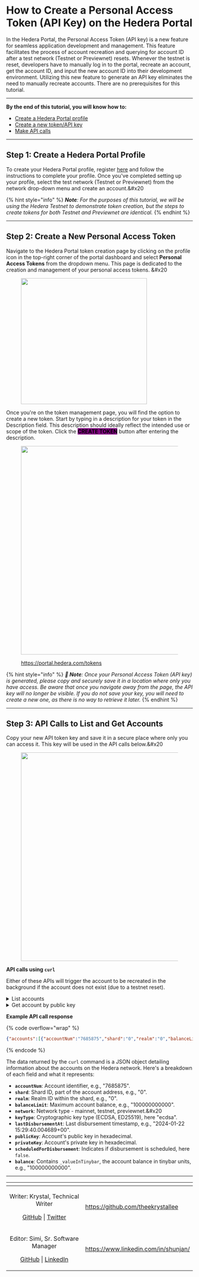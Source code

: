 # How to Create a Personal Access Token (API Key) on the Hedera Portal

In the Hedera Portal, the Personal Access Token (API key) is a new feature for seamless application development and management. This feature facilitates the process of account recreation and querying for account ID after a test network (Testnet or Previewnet) resets. Whenever the testnet is reset, developers have to manually log in to the portal, recreate an account, get the account ID, and input the new account ID into their development environment. Utilizing this new feature to generate an API key eliminates the need to manually recreate accounts. There are no prerequisites for this tutorial.

***

**By the end of this tutorial, you will know how to:**

* [Create a Hedera Portal profile](how-to-create-a-personal-access-token-api-key-on-the-hedera-portal.md#step-1-create-a-hedera-portal-profile)
* [Create a new token/API key](how-to-create-a-personal-access-token-api-key-on-the-hedera-portal.md#step-2-create-a-new-personal-access-token)
* [Make API calls](how-to-create-a-personal-access-token-api-key-on-the-hedera-portal.md#step-3-api-calls-to-list-and-get-accounts)

***

## Step 1: Create a Hedera Portal Profile

To create your Hedera Portal profile, register [here](https://portal.hedera.com/register) and follow the instructions to complete your profile. Once you've completed setting up your profile, select the test network (Testnet or Previewnet) from the network drop-down menu and create an account.\&#x20

{% hint style="info" %}
_**Note**: For the purposes of this tutorial, we will be using the Hedera Testnet to demonstrate token creation, but the steps to create tokens for both Testnet and Previewnet are identical._
{% endhint %}

***

## Step 2: Create a New Personal Access Token

Navigate to the Hedera Portal token creation page by clicking on the profile icon in the top-right corner of the portal dashboard and select **Personal Access Tokens** from the dropdown menu. This page is dedicated to the creation and management of your personal access tokens. \&#x20

<figure><img src="https://github.com/hashgraph/hedera-docs/blob/l10n_translation-staging/fr/fr/.gitbook/assets/portal-token-creation-account-menu.png" alt="" width="340"><figcaption></figcaption></figure>

Once you're on the token management page, you will find the option to create a new token. Start by typing in a description for your token in the Description field. This description should ideally reflect the intended use or scope of the token. Click the <mark style="background-color:purple;">**CREATE TOKEN**</mark> button after entering the description.

<figure><img src="https://github.com/hashgraph/hedera-docs/blob/l10n_translation-staging/fr/fr/.gitbook/assets/portal-create-token.png" alt="" width="563"><figcaption><p><a href="https://portal.hedera.com/tokens">https://portal.hedera.com/tokens</a></p></figcaption></figure>

{% hint style="info" %}
_**🚨 Note**: Once your Personal Access Token (API key) is generated, please copy and securely save it in a location where only you have access. Be aware that once you navigate away from the page, the API key will no longer be visible. If you do not save your key, you will need to create a new one, as there is no way to retrieve it later._
{% endhint %}

***

## Step 3: API Calls to List and Get Accounts

Copy your new API token key and save it in a secure place where only you can access it. This key will be used in the API calls below.\&#x20

<figure><img src="https://github.com/hashgraph/hedera-docs/blob/l10n_translation-staging/fr/fr/.gitbook/assets/portal-personal-access-token-copy-save.png" alt="" width="563"><figcaption></figcaption></figure>

**API calls using `curl`**

Either of these APIs will trigger the account to be recreated in the background if the account does not exist (due to a testnet reset).

<details>

<summary>List accounts</summary>

{% code overflow="wrap" %}
```bash
curl https://portal.hedera.com/api/account -H "Authorization: Bearer <YOUR GENERATED API TOKEN>"
```
{% endcode %}

Example API call

{% code overflow="wrap" %}
```bash
curl https:/portal.hedera.com/api/account -H "Authorization: Bearer v4.public.eyJzdWIiOiI1M2RlMmI0MC1iOTNiLTExZWUtODk4NC1iYjdkMDE2NTU2ZGQiLCJpYXQiOiIyMDI0LTAxLTIyVDE1OjMyOjA2Ljk1MloiLCJqdGkiOiI2Njg4Nzc4Mi1iOTNiLTExZWUtYmRmYi05ZmEzMWI3Yjc0ZGIifYer-H5VVjpQloP2U4qwUBBSsb-SQFEYNSrr9-8pqsdouDeAp00AWeDre8eGKLEt32JfaQiJ8UrcJyTlwbLfiwk"
```
{% endcode %}

</details>

<details>

<summary>Get account by public key</summary>

{% code overflow="wrap" %}
```bash
curl https://portal.hedera.com/api/account/<YOUR PUBLIC KEY> -H "Authorization: Bearer <YOUR GENERATED API TOKEN>"
```
{% endcode %}

Example API call

{% code overflow="wrap" %}
```bash
curl https://portal.hedera.com/api/account/302d300706052b8104000a03220003aaec818ba60d7f4e259319804317820f7f4aba3d0048a2f43573ddbbfe9a2254 -H "Authorization: Bearer v4.public.eyJzdWIiOiI1M2RlMmI0MC1iOTNiLTExZWUtODk4NC1iYjdkMDE2NTU2ZGQiLCJpYXQiOiIyMDI0LTAxLTIyVDE1OjMyOjA2Ljk1MloiLCJqdGkiOiI2Njg4Nzc4Mi1iOTNiLTExZWUtYmRmYi05ZmEzMWI3Yjc0ZGIifYer-H5VVjpQloP2U4qwUBBSsb-SQFEYNSrr9-8pqsdouDeAp00AWeDre8eGKLEt32JfaQiJ8UrcJyTlwbLfiwk"
```
{% endcode %}

</details>

**Example API call response**

{% code overflow="wrap" %}
```json
{"accounts":[{"accountNum":"7685875","shard":"0","realm":"0","balanceLimit":"100000000000","network":"testnet","keyType":"ecdsa","lastDisbursementAt":"2024-01-22 15:29:40.004689+00","publicKey":"302d300706052b8104000a03220003aaec818ba60d7f4e259319804317820f7f4aba3d0048a2f43573ddbbfe9a2254","privateKey":"302d300706052b8104000a03220003aaec818ba60d7f4e259319804317820f7f4aba3d0048a2f43573ddbbfe9a2254","scheduledForDisbursement":false,"balance":{"_valueInTinybar":"100000000000"}}]}
```
{% endcode %}

The data returned by the `curl` command is a JSON object detailing information about the accounts on the Hedera network. Here's a breakdown of each field and what it represents:

* **`accountNum`**: Account identifier, e.g., "7685875".
* **`shard`**: Shard ID, part of the account address, e.g., "0".
* **`realm`**: Realm ID within the shard, e.g., "0".
* **`balanceLimit`**: Maximum account balance, e.g., "100000000000".
* **`network`**: Network type - mainnet, testnet, previewnet.\&#x20
* **`keyType`**: Cryptographic key type (ECDSA, ED25519), here "ecdsa".
* **`lastDisbursementAt`**: Last disbursement timestamp, e.g., "2024-01-22 15:29:40.004689+00".
* **`publicKey`**: Account's public key in hexadecimal.
* **`privateKey`**: Account's private key in hexadecimal.
* **`scheduledForDisbursement`**: Indicates if disbursement is scheduled, here `false`.
* **`balance`**: Contains `_valueInTinybar`, the account balance in tinybar units, e.g., "100000000000".

***

<table data-card-size="large" data-view="cards"><thead><tr><th align="center"></th><th data-hidden data-card-target data-type="content-ref"></th></tr></thead><tbody><tr><td align="center"><p>Writer: Krystal, Technical Writer</p><p><a href="https://github.com/theekrystallee">GitHub</a> | <a href="https://twitter.com/theekrystallee">Twitter</a></p></td><td><a href="https://github.com/theekrystallee">https://github.com/theekrystallee</a></td></tr><tr><td align="center"><p>Editor: Simi, Sr. Software Manager</p><p><a href="https://github.com/SimiHunjan">GitHub</a> | <a href="https://www.linkedin.com/in/shunjan/">LinkedIn</a></p></td><td><a href="https://www.linkedin.com/in/shunjan/">https://www.linkedin.com/in/shunjan/</a></td></tr></tbody></table>
